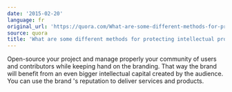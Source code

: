 ```yaml
---
date: '2015-02-20'
language: fr
original_url: 'https://quora.com/What-are-some-different-methods-for-protecting-intellectual-property/answer/Clément-Renaud'
source: quora
title: 'What are some different methods for protecting intellectual property?'
---
```


Open-source your project and manage properly your community of users and
contributors while keeping hand on the branding. That way the brand will
benefit from an even bigger intellectual capital created by the
audience. You can use the brand 's reputation to deliver services and
products.
